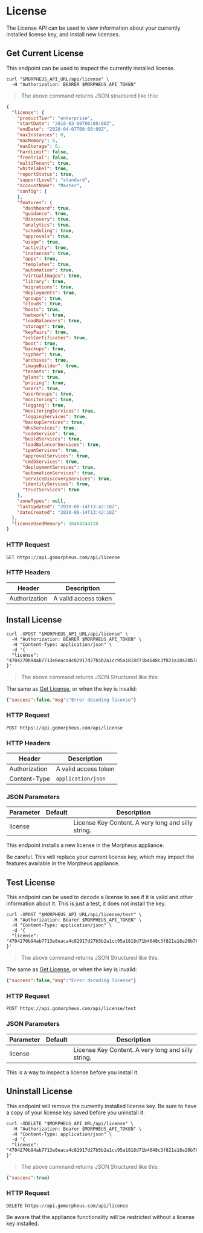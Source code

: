 # License

The License API can be used to view information about your currently installed license key, and install new licenses.

## Get Current License

This endpoint can be used to inspect the currently installed license.

```shell
curl "$MORPHEUS_API_URL/api/license" \
  -H "Authorization: BEARER $MORPHEUS_API_TOKEN"
```

> The above command returns JSON structured like this:

```json
{
  "license": {
    "productTier": "enterprise",
    "startDate": "2018-03-08T00:00:00Z",
    "endDate": "2020-04-07T00:00:00Z",
    "maxInstances": 0,
    "maxMemory": 0,
    "maxStorage": 0,
    "hardLimit": false,
    "freeTrial": false,
    "multiTenant": true,
    "whitelabel": true,
    "reportStatus": true,
    "supportLevel": "standard",
    "accountName": "Master",
    "config": {
    },
    "features": {
      "dashboard": true,
      "guidance": true,
      "discovery": true,
      "analytics": true,
      "scheduling": true,
      "approvals": true,
      "usage": true,
      "activity": true,
      "instances": true,
      "apps": true,
      "templates": true,
      "automation": true,
      "virtualImages": true,
      "library": true,
      "migrations": true,
      "deployments": true,
      "groups": true,
      "clouds": true,
      "hosts": true,
      "network": true,
      "loadBalancers": true,
      "storage": true,
      "keyPairs": true,
      "sslCertificates": true,
      "boot": true,
      "backups": true,
      "cypher": true,
      "archives": true,
      "imageBuilder": true,
      "tenants": true,
      "plans": true,
      "pricing": true,
      "users": true,
      "userGroups": true,
      "monitoring": true,
      "logging": true,
      "monitoringServices": true,
      "loggingServices": true,
      "backupServices": true,
      "dnsServices": true,
      "codeService": true,
      "buildServices": true,
      "loadBalancerServices": true,
      "ipamServices": true,
      "approvalServices": true,
      "cmdbServices": true,
      "deploymentServices": true,
      "automationServices": true,
      "serviceDiscoveryServices": true,
      "identityServices": true,
      "trustServices": true
    },
    "zoneTypes": null,
    "lastUpdated": "2019-08-14T13:42:18Z",
    "dateCreated": "2019-08-14T13:42:18Z"
  },
  "licenseUsedMemory": 18404244128
}
```

### HTTP Request

`GET https://api.gomorpheus.com/api/license`

### HTTP Headers

Header | Description
--------- | -----------
Authorization     | A valid access token

## Install License

```shell
curl -XPOST "$MORPHEUS_API_URL/api/license" \
  -H "Authorization: BEARER $MORPHEUS_API_TOKEN" \
  -H "Content-Type: application/json" \
  -d '{
  "license": "4704270b94ab7713e8eaca4c82917d27b5b2a1cc95a1818d71b4648c3f821a18a20b78ba9623f8609cbc3712b96fb4c68bbef1880c16a5946a198c1ff6943badef07458898df99b83cddca7bc33e883a54b6025fbd5b8e84d83c419d2ca5b7ec847227b2b63d1ccbcf6a91fcc9dc4e9bd26321166bb04e54983fc858c5c2f7c7893741f435f4921ba33a9778ec714a6a95054a074ff6969dda1b4"
}'
```

> The above command returns JSON Structured like this:


The same as [Get License](#get-current-license), or when the key is invalid:

```json
{"success":false,"msg":"Error decoding license"}
```

### HTTP Request

`POST https://api.gomorpheus.com/api/license`

### HTTP Headers

Header | Description
--------- | -----------
Authorization     | A valid access token
Content-Type     | `application/json`

### JSON Parameters

Parameter | Default | Description
--------- | ------- | -----------
license      |  | License Key Content. A very long and silly string.

This endpoint installs a new license in the Morpheus appliance.

<aside class="info">
Be careful. This will replace your current license key, which may impact the features available in the Morpheus appliance.
</aside>

## Test License

This endpoint can be used to decode a license to see if it is valid and other information about it.  This is just a test, it does not install the key.

```shell
curl -XPOST "$MORPHEUS_API_URL/api/license/test" \
  -H "Authorization: Bearer $MORPHEUS_API_TOKEN" \
  -H "Content-Type: application/json" \
  -d '{
  "license": "4704270b94ab7713e8eaca4c82917d27b5b2a1cc95a1818d71b4648c3f821a18a20b78ba9623f8609cbc3712b96fb4c68bbef1880c16a5946a198c1ff6943badef07458898df99b83cddca7bc33e883a54b6025fbd5b8e84d83c419d2ca5b7ec847227b2b63d1ccbcf6a91fcc9dc4e9bd26321166bb04e54983fc858c5c2f7c7893741f435f4921ba33a9778ec714a6a95054a074ff6969dda1b4"
}'
```

> The above command returns JSON Structured like this:

The same as [Get License](#get-current-license), or when the key is invalid:

```json
{"success":false,"msg":"Error decoding license"}
```

### HTTP Request

`POST https://api.gomorpheus.com/api/license/test`

### JSON Parameters

Parameter | Default | Description
--------- | ------- | -----------
license      |  | License Key Content. A very long and silly string.

<aside class="info">
This is a way to inspect a license before you install it.
</aside>

## Uninstall License

This endpoint will remove the currently installed license key.
Be sure to have a copy of your license key saved before you uninstall it.

```shell
curl -XDELETE "$MORPHEUS_API_URL/api/license" \
  -H "Authorization: Bearer $MORPHEUS_API_TOKEN" \
  -H "Content-Type: application/json" \
  -d '{
  "license": "4704270b94ab7713e8eaca4c82917d27b5b2a1cc95a1818d71b4648c3f821a18a20b78ba9623f8609cbc3712b96fb4c68bbef1880c16a5946a198c1ff6943badef07458898df99b83cddca7bc33e883a54b6025fbd5b8e84d83c419d2ca5b7ec847227b2b63d1ccbcf6a91fcc9dc4e9bd26321166bb04e54983fc858c5c2f7c7893741f435f4921ba33a9778ec714a6a95054a074ff6969dda1b4"
}'
```

> The above command returns JSON Structured like this:


```json
{"success":true}
```

### HTTP Request

`DELETE https://api.gomorpheus.com/api/license`

<aside class="danger">
Be aware that the appliance functionality will be restricted without a license key installed.
</aside>
